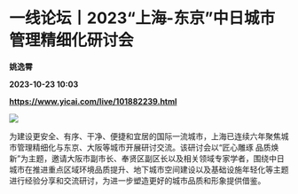 # 一线论坛丨2023“上海-东京”中日城市管理精细化研讨会
**姚逸霄**

**2023-10-23 10:03**

**https://www.yicai.com/live/101882239.html**

![](https://imgcdn.yicai.com/uppics/slides/2023/10/878cc241f39fd382ba25974edbd3eb19.jpg)

为建设更安全、有序、干净、便捷和宜居的国际一流城市，上海已连续六年聚焦城市管理精细化与东京、大阪等城市开展研讨交流。该研讨会以“匠心雕琢 品质焕新”为主题，邀请大阪市副市长、奉贤区副区长以及相关领域专家学者，围绕中日城市在推进重点区域环境品质提升、地下城市空间建设以及基础设施年轻化等主题进行经验分享和交流研讨，为进一步塑造更好的城市品质和形象提供借鉴。